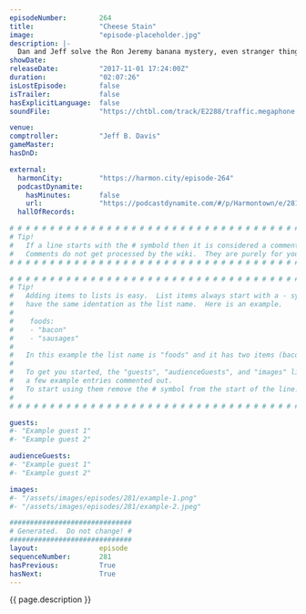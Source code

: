 ```yaml
---
episodeNumber:        264
title:                "Cheese Stain"
image:                "episode-placeholder.jpg"
description: |-
  Dan and Jeff solve the Ron Jeremy banana mystery, even stranger things happen with Dan's girlfriend, and the gang jumps back in to roleplaying. Featuring Dan Harmon, Jeff B. Davis, Spencer Crittenden and Steve Levy.
showDate:             
releaseDate:          "2017-11-01 17:24:00Z"
duration:             "02:07:26"
isLostEpisode:        false
isTrailer:            false
hasExplicitLanguage:  false
soundFile:            "https://chtbl.com/track/E2288/traffic.megaphone.fm/STA3204180936.mp3?updated=1596585934"

venue:                
comptroller:          "Jeff B. Davis"
gameMaster:           
hasDnD:               

external:
  harmonCity:         "https://harmon.city/episode-264"
  podcastDynamite:
    hasMinutes:       false
    url:              "https://podcastdynamite.com/#/p/Harmontown/e/281/264"
  hallOfRecords:      

# # # # # # # # # # # # # # # # # # # # # # # # # # # # # # # # # # # # # # # # # # # # #
# Tip!
#   If a line starts with the # symbold then it is considered a comment.
#   Comments do not get processed by the wiki.  They are purely for your information.
# # # # # # # # # # # # # # # # # # # # # # # # # # # # # # # # # # # # # # # # # # # # #

# # # # # # # # # # # # # # # # # # # # # # # # # # # # # # # # # # # # # # # # # # # # #
# Tip!
#   Adding items to lists is easy.  List items always start with a - symbol and have
#   have the same identation as the list name.  Here is an example.
#
#    foods:
#    - "bacon"
#    - "sausages"
#
#   In this example the list name is "foods" and it has two items (bacon, and sausages).
#
#   To get you started, the "guests", "audienceGuests", and "images" lists below have
#   a few example entries commented out.
#   To start using them remove the # symbol from the start of the line.
#
# # # # # # # # # # # # # # # # # # # # # # # # # # # # # # # # # # # # # # # # # # # # #

guests:
#- "Example guest 1"
#- "Example guest 2"

audienceGuests:
#- "Example guest 1"
#- "Example guest 2"

images:
#- "/assets/images/episodes/281/example-1.png"
#- "/assets/images/episodes/281/example-2.jpeg"

##############################
# Generated.  Do not change! #
##############################
layout:               episode
sequenceNumber:       281
hasPrevious:          True
hasNext:              True
---
```


<!-- The episode description will be rendered here -->
{{ page.description }}

<!-- Add your content BELOW here -->
<!-- vvvvvvvvvvvvvvvvvvvvvvvvvvv -->




<!-- ^^^^^^^^^^^^^^^^^^^^^^^^^^^ -->
<!-- Add your content ABOVE here -->

<!-- The episode gallery will be rendered here -->